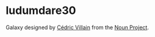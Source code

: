 ludumdare30
===========
Galaxy designed by [Cédric Villain](http://www.thenounproject.com/cedricvillain) from the [Noun Project](http://www.thenounproject.com).


